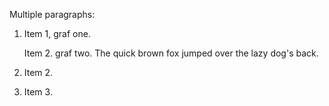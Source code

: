 Multiple paragraphs:

1. Item 1, graf one.
    
    Item 2. graf two. The quick brown fox jumped over the lazy dog's back.

2. Item 2.

3. Item 3.